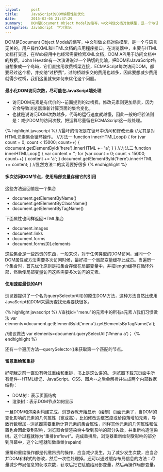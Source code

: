 ```yaml
---
layout:     post
title:      JavaScript的DOM编程性能优化
date:       2015-02-06 21:47:29
summary:    DOM是Document Object Model的缩写，中文叫做文档对象模型，是一个与语言无关的，用户操作XML和HTML文档的应用程序接口。在浏览器中，主要与HTML文档打交道，在Web应用中也经常需要检索XML文档，DOM API用于访问文档中的数据。John Hevatin有一次演讲说过一个贴切的比喻，把DOM和JavaScript各自想象成一个岛屿，它们直接用收费桥梁连接，ECMAScript每次访问DOM，都要经过这个桥，并交纳“过桥费”，过的桥越多交的费用也越多，因此要想减少费用就得少过桥，我们这里就来学习如何来优化这个问题。
categories: JavaScript  学习笔记
---
```


DOM是Document Object Model的缩写，中文叫做文档对象模型，是一个与语言无关的，用户操作XML和HTML文档的应用程序接口。在浏览器中，主要与HTML文档打交道，在Web应用中也经常需要检索XML文档，DOM API用于访问文档中的数据。John Hevatin有一次演讲说过一个贴切的比喻，把DOM和JavaScript各自想象成一个岛屿，它们直接用收费桥梁连接，ECMAScript每次访问DOM，都要经过这个桥，并交纳“过桥费”，过的桥越多交的费用也越多，因此要想减少费用就得少过桥，我们这里就来如何来优化这个问题。

#### 最小化DOM访问次数，尽可能在JavaScript端处理

 - 访问DOM元素是有代价的--前面提到的过桥费。修改元素则更加昂贵，因为它会导致浏览器重新计算页面的集合变化。
 - 也就是说访问DOM次数越多，代码的运行速度就越慢，因此一般的经验法则是：减少DOM的访问次数，把运算尽量留在ECMAScript这一段处理。

{% highlight javascript %} 
 //最坏的情况是在循环中访问和修改元素
 //尤其是对HTML元素集合循环操作。
 //方法一
 function innerHTMLLoop() {
    for (var count = 0; count < 15000; count++) {
        document.getElementById('here').innerHTML += 'a';
    }
 }
//方法二
function innerHTMLLoop() {
    var content = '';
    for (var count = 0; count < 15000; count++) {
        content += 'a';
    }
    document.getElementById('here').innerHTML += content;
}
//显然方法二的实现要好很多
{% endhighlight %}

#### 多次访问DOM节点，使用局部变量存储它的引用

这些方法返回值是一个集合  

 - document.getElementByName()
 - document.getElementByClassName()
 - document.getElementByTagName()

下面属性也同样返回HTML集合  

 - document.images 
 - document.links 
 - document.forms 
 - document.forms[0].elements 

这些集合是一些昂贵的东西，一般来说，对于任何类型的DOM访问，当同一个DOM属性或方法需要多次访问时候，最好把一个局部变量缓存此成员。<span class="orange">当遍历一个集合时，首先优化原则是把集合存储在局部变量中，并把length缓存在循环外部，然后使局部变量访问这些需要多次访问的元素。</span>

#### 使用速度最快的API
浏览器提供了一个名为<span class="orange">querySelectorAll()的原生DOM方法</span>，这种方法自然比使用JavaScript和DOM来遍历查找元素要快很多。

{% highlight javascript %}
//查找id="menu"的元素中的所有a元素
//我们习惯做法
var elements=document.getElementById('menu').getElementsByTagName('a');

//建议做法
var elements=document.querySelectAll('#menu a')；
{% endhighlight %}

还有一个遍历方法--<span class="orange">querySelector()</span>来获取第一个匹配的节点。

#### 留意重绘和重排

好吧我之前一直没有听过重绘和重排，书上是这么讲的。
浏览器下载完页面中所有组件--HTML标记、JavaScript、CSS、图片--之后会解析并生成两个内部数据结构：

 - DOM树：表示页面结构
 - 渲染树：表示DOM节点如何显示

一旦DOM和渲染树构建完成，浏览器就开始显示（绘制）页面元素了，当DOM的变化影响的元素的<span class="orange">几何属性（宽或高）</span>，比如修改边框宽度或给段落增加元素，导致行数增加--浏览器需要重新计算元素的集合属性，同样其他元素的几何属性和位置也会因此受到影响，浏览器会使渲染树中受到影响的部分失效，并重新构造渲染树。这个过程就称为“<span class="orange">重排(reflow)</span>”。完成重排后，浏览器重新绘制受影响的部分到屏幕中，这个过程就叫做<span class="orange">重绘(repaint)</span>

重排和重绘操作都是代缴昂贵的操作，应当减少发生，为了减少发生次数，应当合并DOM和样式的修改，然后一次性处理掉。还可以通过缓存布局信息的方法：尽量减少布局信息的获取次数，获取后把它赋值给局部变量，然后再操作局部变量。




